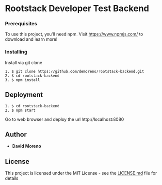 # Rootstack Developer Test Backend

### Prerequisites

To use this project, you'll need npm. Visit https://www.npmjs.com/ to download and learn more!

### Installing

Install via git clone

```
1. $ git clone https://github.com/demoreno/rootstack-backend.git
2. $ cd rootstack-backend
3. $ npm install
```

## Deployment

```
1. $ cd rootstack-backend
2. $ npm start
```

Go to web browser and deploy the url http://localhost:8080

## Author

- **David Moreno**

## License

This project is licensed under the MIT License - see the [LICENSE.md](LICENSE.md) file for details
